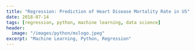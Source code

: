 ```yaml
---
title: "Regression: Prediction of Heart Disease Mortality Rate in US"
date: 2018-07-14
tags: [regression, python, machine learning, data science]
header:
  image: "/images/python/mslogo.jpeg"
excerpt: "Machine Learning, Python, Regression"
---
```

